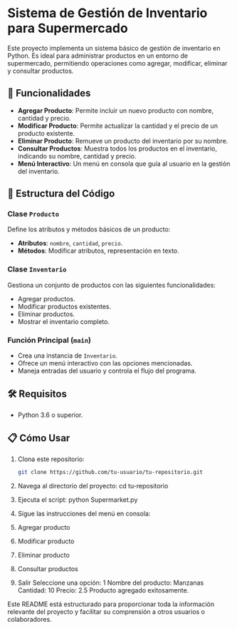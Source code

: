 # Sistema de Gestión de Inventario para Supermercado

Este proyecto implementa un sistema básico de gestión de inventario en Python. Es ideal para administrar productos en un entorno de supermercado, permitiendo operaciones como agregar, modificar, eliminar y consultar productos.

## 🚀 Funcionalidades

- **Agregar Producto**: Permite incluir un nuevo producto con nombre, cantidad y precio.
- **Modificar Producto**: Permite actualizar la cantidad y el precio de un producto existente.
- **Eliminar Producto**: Remueve un producto del inventario por su nombre.
- **Consultar Productos**: Muestra todos los productos en el inventario, indicando su nombre, cantidad y precio.
- **Menú Interactivo**: Un menú en consola que guía al usuario en la gestión del inventario.

## 📂 Estructura del Código

### Clase `Producto`
Define los atributos y métodos básicos de un producto:
- **Atributos**: `nombre`, `cantidad`, `precio`.
- **Métodos**: Modificar atributos, representación en texto.

### Clase `Inventario`
Gestiona un conjunto de productos con las siguientes funcionalidades:
- Agregar productos.
- Modificar productos existentes.
- Eliminar productos.
- Mostrar el inventario completo.

### Función Principal (`main`)
- Crea una instancia de `Inventario`.
- Ofrece un menú interactivo con las opciones mencionadas.
- Maneja entradas del usuario y controla el flujo del programa.

## 🛠️ Requisitos

- Python 3.6 o superior.

## 📋 Cómo Usar

1. Clona este repositorio:  
   ```bash
   git clone https://github.com/tu-usuario/tu-repositorio.git

2. Navega al directorio del proyecto:
cd tu-repositorio

3. Ejecuta el script:
python Supermarket.py

4. Sigue las instrucciones del menú en consola:

1. Agregar producto
2. Modificar producto
3. Eliminar producto
4. Consultar productos
5. Salir
Seleccione una opción: 1
Nombre del producto: Manzanas
Cantidad: 10
Precio: 2.5
Producto agregado exitosamente.


Este README está estructurado para proporcionar toda la información relevante del proyecto y facilitar su comprensión a otros usuarios o colaboradores.
